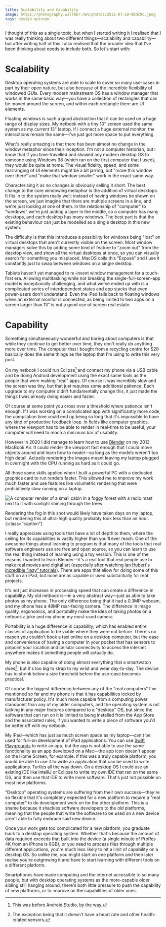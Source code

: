 ```yaml
---
title: Scalability and Capability
image: https://photography.willhbr.net/photos/2021-07-10-9bdc9c.jpeg
tags: design opinion
---
```


I thought of this as a single topic, but when I started writing it I realised that I was really thinking about two different things—scalability and capability—but after writing half of this I also realised that the broader idea that I've been thinking about needs to include both. So let's start with:

# Scalability

Desktop operating systems are able to scale to cover so many use-cases in part by their open nature, but also because of the incredible flexibility of windowed GUIs. Every modern mainstream OS has a window manager that works in the same basic way—you have a collection of rectangles that can be moved around the screen, and within each rectangle there are UI elements.

Floating windows is such a good abstraction that it can be used on a huge range of display sizes. My netbook with a tiny 10" screen used the same system as my current 13" laptop. If I connect a huge external monitor, the interactions remain the same—I've just got more space to put everything.

What's really amazing is that there has been almost no change in the window metaphor since their inception. I'm not a computer historian, but I know that if you time-travelled and showed any modern desktop OS to someone using Windows 98 (which ran on the first computer that I used), they would be quite at home. The visual fidelity, speed, and some rearranging of UI elements might be a bit jarring, but "move this window over there" and "make that window smaller" work in the exact same way.

Characterising it as _no_ changes is obviously selling it short. The best change to the core windowing metaphor is the addition of virtual desktops. It fits in to the system really well; instead of having windows be shown on the screen, we just imagine that there are multiple screens in a line, and we're just looking at one of them. In the relationship of "computer" to "windows" we're just adding a layer in the middle, so a computer has many desktops, and each desktop has many windows. The best part is that the existing behaviour can just be modelled as a single desktop in this new system.

The difficulty is that this introduces a possibility for windows being "lost" on virtual desktops that aren't currently visible on the screen. Most window managers solve this by adding some kind of feature to "zoom out" from the desktop view, and show all the virtual desktops at once, so you can visually search for something you misplaced. MacOS calls this "Exposé" and I use it constantly just to swap between windows on a single desktop.

Tablets haven't yet managed to re-invent window management for a touch-first era. Allowing multitasking while not breaking the single-full-screen-app model is exceptionally challenging, and what we've ended up with is a complicated series of interdependent states and app stacks that even power-users don't understand. Even the iPad falls back to floating windows when an external monitor is connected, as being limited to two apps on a screen larger than 13" is not a good use of screen real estate.

# Capability

Something simultaneously wonderful and boring about computers is that while they continue to get better over time, they don't really _do_ anything more over time. The computer that I bought from a recycling centre for $20 basically does the same things as the laptop that I'm using to write this very post.

On my netbook I could run Eclipse[^before-as] and connect my phone via a USB cable and be doing Android development using the exact same tools as the people that were making "real" apps. Of course it was incredibly slow and the screen was tiny, but that just requires some additional patience. Each upgrade to my computer didn't fundamentally change this, it just made the things I was already doing easier and faster.

[^before-as]: This was before Android Studio, by the way.

Of course at some point you cross over a threshold where patience isn't enough. If I was working on a complicated app with significantly more code, the compilation time could end up being so long that it's impossible to have any kind of productive feedback loop. In fields like computer graphics, where the viewport has to be able to render in real-time to be useful, your computer will need to reach a minimum bar of usability.

However in 2020 I did manage to learn how to use [Blender](https://blender.org) on my 2013 MacBook Air. It could render the viewport fast enough that I could move objects around and learn how to model—so long as the models weren't too high detail. Actually rendering the images meant leaving my laptop plugged in overnight with the CPU running as hard as it could go.

All those same skills applied when I built a powerful PC with a dedicated graphics card to run renders faster. This allowed me to improve my work much faster and use features like volumetric rendering that were prohibitively slow running on a laptop.

![A computer render of a small cabin in a foggy forest with a radio mast next to it with sunlight shining through the trees](https://photography.willhbr.net/photos/2021-07-10-9bdc9c.jpeg)

Rendering the fog in this shot would likely have taken days on my laptop, but rendering this at ultra-high quality probably took less than an hour.
{:class="caption"}

I really appreciate using tools that have a lot of depth to them, where the ceiling for its capabilities is vastly higher than you'll ever reach. One of the awesome things about learning to program is that many of the tools that real software engineers use are free and open source, so you can learn to use the real thing instead of learning using a toy version. This is one of the reasons I wanted to learn Blender—it's a real tool that real people use to make real movies and digital art (especially after watching [Ian Hubert's incredible "lazy" tutorials][lazytuts]). There are apps that allow for doing some of this stuff on an iPad, but none are as capable or used substantially for real projects.

[lazytuts]: https://www.youtube.com/watch?v=U1f6NDCttUY&list=PL4Dq5VyfewIxxjzS34k2NES_PuDUIjRcY&pp=iAQB

It's not just increases in processing speed that can create a difference in capability. My old netbook is—in a very abstract way—just as able to take photos as my phone. The only difference being that it had a 0.3MP webcam, and my phone has a 48MP rear-facing camera. The difference in image quality, ergonomics, and portability make the idea of taking photos on a netbook a joke and my phone my most-used camera.

Portability is a huge difference in capability, which has enabled entire classes of application to be viable where they were not before. There's no reason you couldn't book a taxi online on a desktop computer, but the ease and convenience of having a computer in your pocket that has sensors to pinpoint your location and cellular connectivity to access the internet anywhere makes it something people will actually do.

My phone is also capable of doing almost everything that a smartwatch does[^not-everything], but it's too big to strap to my wrist and wear day-to-day. The device has to shrink below a size threshold before the use-case becomes practical.

[^not-everything]: The exception being that it doesn't have a heart rate and other health-related sensors.

Of course the biggest difference between any of the "real computers" I've mentioned so far and my phone is that it has capabilities locked by manufacturer policy. It's much more capable from a computing power standpoint than any of my older computers, and the operating system is not lacking in any major features compared to a "desktop" OS, but since the software that can run on it is limited to being installed from the App Store and the associated rules, if you wanted to write a piece of software you'd be better off with my netbook.

My iPad—which has just as much screen space as my laptop—can't be used for full-on development of iPad applications. You can use [Swift Playgrounds](https://developer.apple.com/swift-playgrounds/) to write an app, but the app is not able to use the same functionality as an app developed on a Mac—the app icon doesn't appear on the Home Screen, for example. If this was a truly capable platform, you would be able to use it to write an application that can be used to write applications. Turtles all the way down. On a desktop OS I could use an existing IDE like IntelliJ or Eclipse to write my own IDE that ran on the same OS, and then use that IDE to write more software. That's just not possible on most new platforms.

"Desktop" operating systems are suffering from their own success—they're so flexible that it's completely expected for a new platform to require a "real computer" to do development work on for the other platform. This is a shame because it shackles software developers to the old platforms, meaning that the people that write the software to be used on a new device aren't able to fully embrace said new device.

Once your work gets too complicated for a new platform, you graduate back to a desktop operating system. Whether that's because the amount of data required exceeds that built into the device (a single minute of ProRes 4K from an iPhone is 6GB), or you need to process files through multiple different applications, you're much less likely to hit a limit of capability on a desktop OS. So unlike me, you might start on one platform and then later realise you're outgrowing it and have to start learning with different tools on a different platform.

Smartphones have made computing and the internet accessible to so many people, but with desktop operating systems as the more-capable older sibling still hanging around, there's both little pressure to push the capability of new platforms, or to improve on the capabilities of older ones.
